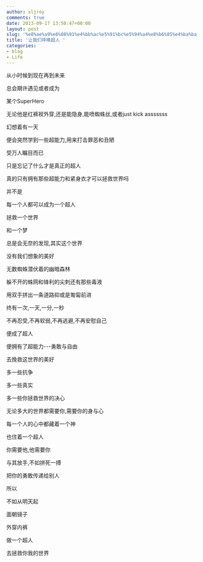 ```yaml
---
author: xljroy
comments: true
date: 2013-09-17 13:50:47+00:00
layout: post
slug: '%e8%ae%a9%e6%88%91%e4%bb%ac%e5%91%bc%e5%94%a4%e8%b6%85%e4%ba%ba'
title: '让我们呼唤超人 '
categories:
- blog
- Life
---
```


从小时候到现在再到未来


总会期许遇见或者成为




某个SuperHero




无论他是红裤衩外穿,还是能隐身,能喷蜘蛛丝,或者just kick asssssss







幻想着有一天




便会突然学到一些超能力,用来打击罪恶和丑陋




受万人瞩目而已




只是忘记了什么才是真正的超人




真的只有拥有那些超能力和紧身衣才可以拯救世界吗




并不是




每一个人都可以成为一个超人




拯救一个世界




和一个梦







总是会无奈的发现,其实这个世界




没有我们想象的美好




无数蜘蛛潜伏着的幽暗森林




躲不开的蛛网和锋利的尖刺还有那些毒液




用双手拼出一条道路抑或是匍匐前进







终有一次,一天,一分,一秒




不再忍受,不再软弱,不再逃避,不再安慰自己




便成了超人




便拥有了超能力---勇敢与自由




去挽救这世界的美好




多一些抗争




多一些真实




多一些你拯救世界的决心




无论多大的世界都需要你,需要你的身与心







每一个人的心中都藏着一个神




也住着一个超人




你需要他,他需要你







与其放手,不如拼死一搏




把你的勇敢传递给别人







所以




不如从明天起




面朝镜子




外穿内裤




做一个超人




去拯救你我的世界
